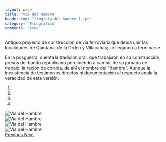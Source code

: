```yaml
---
layout: page
title: "Vía del Hambre"
header-img: "/img/via-del-hambre-1.jpg"
category: "Etnográfico"
comments: "true"
---
```



Antiguo proyecto de construcción de vía ferroviaria que debía unir las localidades de Quintanar de la Orden y Villacañas; no llegando a terminarse.

En la posguerra, cuenta la tradición oral, que trabajaron en su construcción, presos del bando republicano percibiendo a cambio de su jornada de trabajo, la ración de comida, de ahí el nombre del "Hambre". Aunque la inexistencia de testimonios directos ni documentación al respecto anula la veracidad de esta versión.



<div id="myCarousel" class="carousel slide" data-ride="carousel">
  <!-- Indicators -->
  <ol class="carousel-indicators">
    <li data-target="#myCarousel" data-slide-to="0" class="active"></li>    <li data-target="#myCarousel" data-slide-to="1"></li>    <li data-target="#myCarousel" data-slide-to="2"></li>    <li data-target="#myCarousel" data-slide-to="3"></li>
  </ol>
  <!-- Wrapper for slides -->
  <div class="carousel-inner" role="listbox">
    <div class="item active">
      <img src="{{ site.github.url }}/img/via-del-hambre-1.jpg" alt="Vía del Hambre">
    </div>
    <div class="item">
      <img src="{{ site.github.url }}/img/via-del-hambre-2.jpg" alt="Vía del Hambre">
    </div>
    <div class="item">
      <img src="{{ site.github.url }}/img/via-del-hambre-3.jpg" alt="Vía del Hambre">
    </div>
    <div class="item">
      <img src="{{ site.github.url }}/img/via-del-hambre-4.jpg" alt="Vía del Hambre">
    </div>
  <!-- Left and right controls -->
  <a class="left carousel-control" href="#myCarousel" role="button" data-slide="prev">
    <span class="glyphicon glyphicon-chevron-left" aria-hidden="true"></span>
    <span class="sr-only">Previous</span>
  </a>
  <a class="right carousel-control" href="#myCarousel" role="button" data-slide="next">
    <span class="glyphicon glyphicon-chevron-right" aria-hidden="true"></span>
    <span class="sr-only">Next</span>
  </a>
</div>


